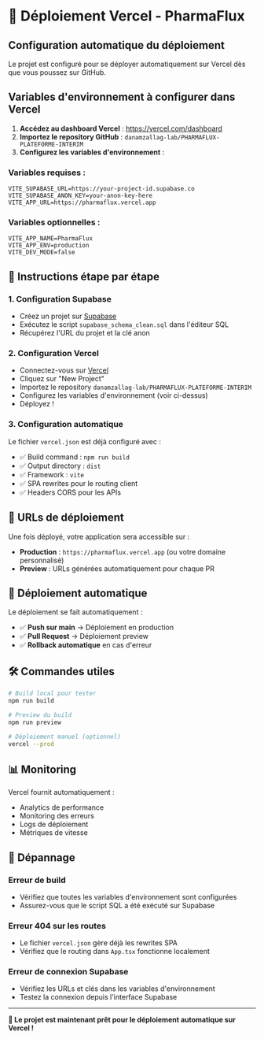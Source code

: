 # 🚀 Déploiement Vercel - PharmaFlux

## Configuration automatique du déploiement

Le projet est configuré pour se déployer automatiquement sur Vercel dès que vous poussez sur GitHub.

## Variables d'environnement à configurer dans Vercel

1. **Accédez au dashboard Vercel** : https://vercel.com/dashboard
2. **Importez le repository GitHub** : `danamzallag-lab/PHARMAFLUX-PLATEFORME-INTERIM`
3. **Configurez les variables d'environnement** :

### Variables requises :

```
VITE_SUPABASE_URL=https://your-project-id.supabase.co
VITE_SUPABASE_ANON_KEY=your-anon-key-here
VITE_APP_URL=https://pharmaflux.vercel.app
```

### Variables optionnelles :

```
VITE_APP_NAME=PharmaFlux
VITE_APP_ENV=production
VITE_DEV_MODE=false
```

## 📝 Instructions étape par étape

### 1. Configuration Supabase
- Créez un projet sur [Supabase](https://supabase.com)
- Exécutez le script `supabase_schema_clean.sql` dans l'éditeur SQL
- Récupérez l'URL du projet et la clé anon

### 2. Configuration Vercel
- Connectez-vous sur [Vercel](https://vercel.com)
- Cliquez sur "New Project"
- Importez le repository `danamzallag-lab/PHARMAFLUX-PLATEFORME-INTERIM`
- Configurez les variables d'environnement (voir ci-dessus)
- Déployez !

### 3. Configuration automatique
Le fichier `vercel.json` est déjà configuré avec :
- ✅ Build command : `npm run build`
- ✅ Output directory : `dist`
- ✅ Framework : `vite`
- ✅ SPA rewrites pour le routing client
- ✅ Headers CORS pour les APIs

## 🎯 URLs de déploiement

Une fois déployé, votre application sera accessible sur :
- **Production** : `https://pharmaflux.vercel.app` (ou votre domaine personnalisé)
- **Preview** : URLs générées automatiquement pour chaque PR

## 🔄 Déploiement automatique

Le déploiement se fait automatiquement :
- ✅ **Push sur main** → Déploiement en production
- ✅ **Pull Request** → Déploiement preview
- ✅ **Rollback automatique** en cas d'erreur

## 🛠 Commandes utiles

```bash
# Build local pour tester
npm run build

# Preview du build
npm run preview

# Déploiement manuel (optionnel)
vercel --prod
```

## 📊 Monitoring

Vercel fournit automatiquement :
- Analytics de performance
- Monitoring des erreurs
- Logs de déploiement
- Métriques de vitesse

## 🔧 Dépannage

### Erreur de build
- Vérifiez que toutes les variables d'environnement sont configurées
- Assurez-vous que le script SQL a été exécuté sur Supabase

### Erreur 404 sur les routes
- Le fichier `vercel.json` gère déjà les rewrites SPA
- Vérifiez que le routing dans `App.tsx` fonctionne localement

### Erreur de connexion Supabase
- Vérifiez les URLs et clés dans les variables d'environnement
- Testez la connexion depuis l'interface Supabase

---

**🎉 Le projet est maintenant prêt pour le déploiement automatique sur Vercel !**